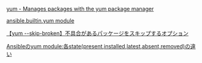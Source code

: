 [yum - Manages packages with the yum package manager](https://docs.ansible.com/ansible/2.3/yum_module.html)

[ansible.builtin.yum module](https://docs.ansible.com/ansible/latest/collections/ansible/builtin/yum_module.html)

[【yum --skip-broken】不具合があるパッケージをスキップするオプション](https://uxmilk.jp/10481)

[Ansibleのyum module:各state(present,installed,latest,absent,removed)の違い](https://qiita.com/tkit/items/7ad3e93070e97033f604)

